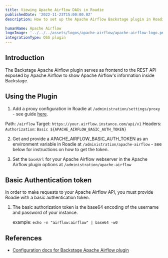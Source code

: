 ```yaml
---
title: Viewing Apache Airflow DAGs in Roadie
publishedDate: '2022-11-23T15:00:00.0Z'
description: How to set up the Apache Airflow Backstage plugin in Roadie.

humanName: Apache Airflow
logoImage: '../../../assets/logos/apache-airflow/apache-airflow-logo.png'
integrationType: OSS plugin
---
```


## Introduction

The Backstage Apache Airflow plugin serves as frontend to the REST API exposed by Apache Airflow to show Apache Airflow's information inside Backstage.

## Using the Plugin

1. Add a proxy configuration in Roadie at `/administration/settings/proxy` - see guide [here](/docs/custom-plugins/connectivity/proxy/#setup).

Path: `/airflow`
Target: `https://your.airflow.instance.com/api/v1`
Headers: `Authorization`: `Basic ${APACHE_AIRFLOW_BASIC_AUTH_TOKEN}`

2. Get and provide a APACHE_AIRFLOW_BASIC_AUTH_TOKEN as an environment variable in Roadie at `/administration/apache-airflow` - see below for instructions on how to get the token.

3. Set the `baseUrl` for your Apache Airflow webserver in the Apache Airflow plugin options at `/administration/apache-airflow`

## Basic Authentication token

In order to make requests to your Apache Airflow API, you must provide Roadie with a basic authentication token.

1. The basic authorization token is the base64 encoding of the username and password of your instance.

    example:
        `echo -n "airflow:airflow" | base64 -w0`



## References

- [Configuration docs for Backstage Apache Airflow plugin](https://github.com/backstage/community-plugins/tree/main/workspaces/apache-airflow/plugins/apache-airflow#configuration)
